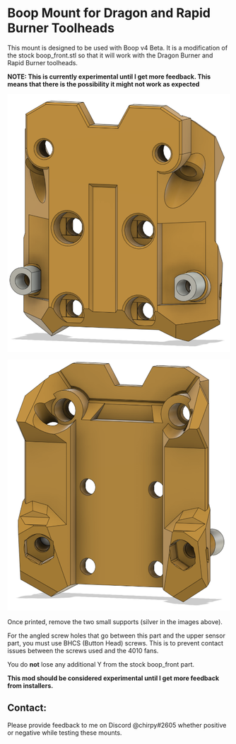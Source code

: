 # Boop Mount for Dragon and Rapid Burner Toolheads

This mount is designed to be used with Boop v4 Beta. It is a modification of the stock boop_front.stl so that it will work with the Dragon Burner and Rapid Burner toolheads.

**NOTE: This is currently experimental until I get more feedback. This means that there is the possibility it might not work as expected**



![](images/boop_front.png)

![](images/boop_rear.png)

Once printed, remove the two small supports (silver in the images above).

For the angled screw holes that go between this part and the upper sensor part, you must use BHCS (Button Head) screws. This is to prevent contact issues between the screws used and the 4010 fans.

You do **not** lose any additional Y from the stock boop_front part.

**This mod should be considered experimental until I get more feedback from installers.**

## Contact:

Please provide feedback to me on Discord @chirpy#2605 whether positive or negative while testing these mounts.
